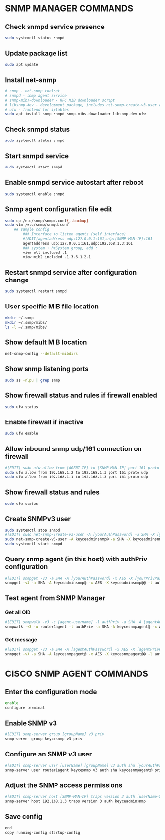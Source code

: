 # SNMP MANAGER COMMANDS

## Check snmpd service presence
```bash
sudo systemctl status snmpd
```

## Update package list
```bash
sudo apt update
```

## Install net-snmp
```bash
# snmp - net-snmp toolset
# snmpd - snmp agent service
# snmp-mibs-downloader - RFC MIB downloader script
# libsnmp-dev - development package, includes net-snmp-create-v3-user and net-snmp-config scripts
# ufw - frontend for iptables
sudo apt install snmp snmpd snmp-mibs-downloader libsnmp-dev ufw
```

## Check snmpd status
```bash
sudo systemctl status snmpd
```

## Start snmpd service
```bash
sudo systemctl start snmpd
```

## Enable snmpd service autostart after reboot
```bash
sudo systemctl enable snmpd
```

## Snmp agent configuration file edit
```bash
sudo cp /etc/snmp/snmpd.conf{,.backup}
sudo vim /etc/snmp/snmpd.conf
	## sample config
		### Interface to listen agents (self interface)
		#[EDIT]agentaddress udp:127.0.0.1:161,udp:[SNMP-MAN-IP]:161
		agentaddress udp:127.0.0.1:161,udp:192.168.1.3:161
		### system + hrSystem group, add :
		view all included .1
		view mib2 included .1.3.6.1.2.1
```

## Restart snmpd service after configuration change
```bash
sudo systemctl restart snmpd
```

## User specific MIB file location
```bash
mkdir ~/.snmp
mkdir ~/.snmp/mibs/
ls -l ~/.snmp/mibs/
```

## Show default MIB location
```bash
net-snmp-config --default-mibdirs
```

## Show snmp listening ports
```bash
sudo ss -nlpu | grep snmp
```

## Show firewall status and rules if firewall enabled
```bash
sudo ufw status
```

## Enable firewall if inactive
```bash
sudo ufw enable
```

## Allow inbound snmp udp/161 connection on firewall
```bash
#[EDIT] sudo ufw allow from [AGENT-IP] to [SNMP-MAN-IP] port 161 proto udp
sudo ufw allow from 192.168.1.2 to 192.168.1.3 port 161 proto udp
sudo ufw allow from 192.168.1.1 to 192.168.1.3 port 161 proto udp
```

## Show firewall status and rules
```bash
sudo ufw status
```

## Create SNMPv3 user
```bash
sudo systemctl stop snmpd
#[EDIT] sudo net-snmp-create-v3-user -A [yourAuthPassword] -a SHA -X [yourPrivPassword] -x AES [ADMIN-USERNAME]
sudo net-snmp-create-v3-user -A keyceadminsnmp@ -a SHA -X keyceadminsnmp@@ -x AES keyceadminsnmp
sudo systemctl start snmpd
```

## Query snmp agent (in this host) with authPriv configuration
```bash
#[EDIT] snmpget -v3 -a SHA -A [yourAuthPassword] -x AES -X [yourPrivPassword] -l authPriv -u [ADMIN-USERNAME] [IP] [OBJECT NAME]
snmpget -v3 -a SHA -A keyceadminsnmp@ -x AES -X keyceadminsnmp@@ -l authPriv -u keyceadminsnmp 127.0.0.1 SNMPv2-MIB::sysLocation.0
```

## Test agent from SNMP Manager
### Get all OID
```bash
#[EDIT] snmpwalk -v3 -u [agent-username] -l authPriv -a SHA -A [agentAuthPassword] -x AES -X [agentPrivPassword] [AGENT-IP]
snmpwalk -v3 -u router1agent -l authPriv -a SHA -A keycesnmpagent@ -x AES -X keycesnmpagent@@ 192.168.1.1
```
### Get message
```bash
#[EDIT] snmpget -v3 -a SHA -A [agentAuthPassword] -x AES -X [agentPrivPassword] -l authPriv -u [agent-username] 192.168.1.1 SNMPv2-MIB::sysLocation.0
snmpget -v3 -a SHA -A keycesnmpagent@ -x AES -X keycesnmpagent@@ -l authPriv -u router1agent 192.168.1.1 SNMPv2-MIB::sysLocation.0
```

# CISCO SNMP AGENT COMMANDS

## Enter the configuration mode
```bash
enable
configure terminal
```

## Enable SNMP v3
```bash
#[EDIT] snmp-server group [groupName] v3 priv
snmp-server group keycesnmp v3 priv
```

## Configure an SNMP v3 user
```bash
#[EDIT] snmp-server user [userName] [groupName] v3 auth sha [yourAuthPassword] priv aes 128 [yourPrivPassword]
snmp-server user router1agent keycesnmp v3 auth sha keycesnmpagent@ priv aes 128 keycesnmpagent@@
```

## Adjust the SNMP access permissions
```bash
#[EDIT] snmp-server host [SNMP-MAN-IP] traps version 3 auth [userName-SNMP-MAN]
snmp-server host 192.168.1.3 traps version 3 auth keyceadminsnmp
```

## Save config
```bash
end
copy running-config startup-config
```

